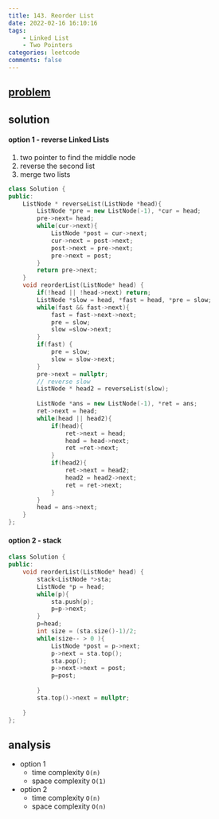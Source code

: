 ```yaml
---
title: 143. Reorder List
date: 2022-02-16 16:10:16
tags:  
    - Linked List
    - Two Pointers
categories: leetcode
comments: false
---
```


## [problem](https://leetcode.com/problems/reorder-list/)

## solution 


#### option 1 - reverse Linked Lists
1. two pointer to find the middle node
2. reverse the second list 
3. merge two lists

```c++
class Solution {
public:
    ListNode * reverseList(ListNode *head){
        ListNode *pre = new ListNode(-1), *cur = head;
        pre->next= head;
        while(cur->next){
            ListNode *post = cur->next;
            cur->next = post->next;
            post->next = pre->next;
            pre->next = post;
        }
        return pre->next;
    }
    void reorderList(ListNode* head) {
        if(!head || !head->next) return;
        ListNode *slow = head, *fast = head, *pre = slow;
        while(fast && fast->next){
            fast = fast->next->next;
            pre = slow;
            slow =slow->next;
        }
        if(fast) {
            pre = slow;
            slow = slow->next;
        }
        pre->next = nullptr;
        // reverse slow
        ListNode * head2 = reverseList(slow);
        
        ListNode *ans = new ListNode(-1), *ret = ans;
        ret->next = head;
        while(head || head2){
            if(head){
                ret->next = head;
                head = head->next;
                ret =ret->next;
            }
            if(head2){
                ret->next = head2;
                head2 = head2->next;
                ret = ret->next;
            }
        }
        head = ans->next;
    }
};
```


#### option 2 - stack

```c++
class Solution {
public:
    void reorderList(ListNode* head) {
        stack<ListNode *>sta;
        ListNode *p = head;
        while(p){
            sta.push(p);
            p=p->next;
        }
        p=head;
        int size = (sta.size()-1)/2;
        while(size-- > 0 ){
            ListNode *post = p->next;
            p->next = sta.top();
            sta.pop();
            p->next->next = post;
            p=post;
            
        }
        sta.top()->next = nullptr;
        
    }
};
```
## analysis
- option 1 
    - time complexity `O(n)`
    - space complexity `O(1)`
- option 2
    - time complexity `O(n)`
    - space complexity `O(n)`